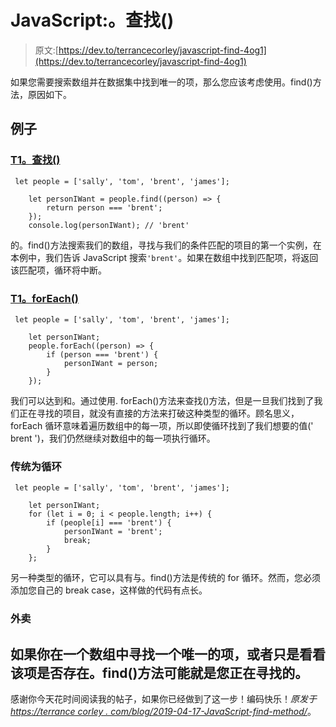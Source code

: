 # JavaScript:。查找()

> 原文:[https://dev.to/terrancecorley/javascript-find-4og1](https://dev.to/terrancecorley/javascript-find-4og1)

如果您需要搜索数组并在数据集中找到唯一的项，那么您应该考虑使用。find()方法，原因如下。

## [](#examples)例子

### [T1。查找()](#find)

```
 let people = ['sally', 'tom', 'brent', 'james'];  

    let personIWant = people.find((person) => {
        return person === 'brent';
    });
    console.log(personIWant); // 'brent' 
```

的。find()方法搜索我们的数组，寻找与我们的条件匹配的项目的第一个实例，在本例中，我们告诉 JavaScript 搜索`'brent'`。如果在数组中找到匹配项，将返回该匹配项，循环将中断。

### [T1。forEach()](#foreach)

```
 let people = ['sally', 'tom', 'brent', 'james'];

    let personIWant;
    people.forEach((person) => {
        if (person === 'brent') {
            personIWant = person;
        }
    }); 
```

我们可以达到和。通过使用. forEach()方法来查找()方法，但是一旦我们找到了我们正在寻找的项目，就没有直接的方法来打破这种类型的循环。顾名思义，forEach 循环意味着遍历数组中的每一项，所以即使循环找到了我们想要的值(' brent ')，我们仍然继续对数组中的每一项执行循环。

### [](#traditional-for-loop)传统为循环

```
 let people = ['sally', 'tom', 'brent', 'james'];

    let personIWant;
    for (let i = 0; i < people.length; i++) {
        if (people[i] === 'brent') {
            personIWant = 'brent';
            break;
        }
    }; 
```

另一种类型的循环，它可以具有与。find()方法是传统的 for 循环。然而，您必须添加您自己的 break case，这样做的代码有点长。

### [](#the-takeaway)外卖

## [](#if-you-are-looking-for-a-single-unique-item-in-an-array-or-just-looking-to-see-if-that-item-exists-the-find-method-might-just-be-what-youre-looking-for)如果你在一个数组中寻找一个唯一的项，或者只是看看该项是否存在。find()方法可能就是您正在寻找的。

感谢你今天花时间阅读我的帖子，如果你已经做到了这一步！编码快乐！*原发于[https://terrance corley . com/blog/2019-04-17-JavaScript-find-method/](https://terrancecorley.com/blog/2019-04-17-javascript-find-method/)*。